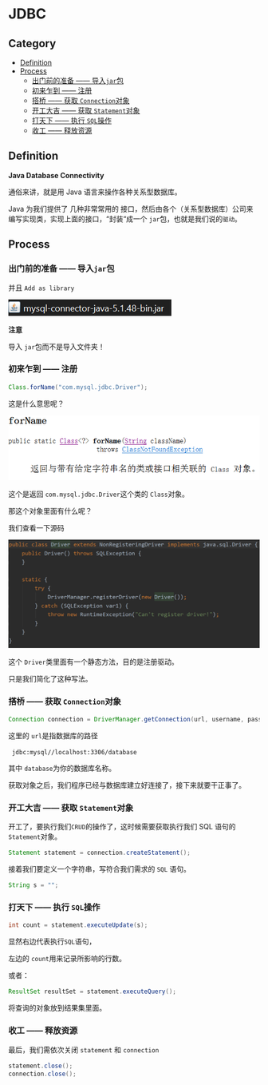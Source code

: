 # JDBC

## Category

* [Definition](#definition)
* [Process](#process)
  + [出门前的准备 —— 导入`jar`包](#-------------jar--)
  + [初来乍到 —— 注册](#----------)
  + [搭桥 —— 获取 `Connection`对象](#----------connection---)
  + [开工大吉 —— 获取 `Statement`对象](#------------statement---)
  + [打天下 —— 执行 `SQL`操作](#-----------sql---)
  + [收工 —— 释放资源](#----------)

## Definition

**Java Database Connectivity**

通俗来讲，就是用 Java 语言来操作各种关系型数据库。

Java 为我们提供了 几种非常常用的 接口，然后由各个（关系型数据库）公司来编写实现类，实现上面的接口，“封装“成一个 `jar`包，也就是我们说的`驱动`。



## Process

### 出门前的准备 —— 导入`jar`包

并且 `Add as library`

![image-20200410130136187](image-20200410130136187.png)

**注意**

导入 `jar`包而不是导入文件夹！

### 初来乍到 —— 注册

```java
Class.forName("com.mysql.jdbc.Driver");
```

这是什么意思呢？

![image-20200410103851276](image-20200410103851276.png)

这个是返回 `com.mysql.jdbc.Driver`这个类的 `Class`对象。

那这个对象里面有什么呢？

我们查看一下源码

![image-20200410161020352](image-20200410161020352.png)

这个 `Driver`类里面有一个静态方法，目的是注册驱动。

只是我们简化了这种写法。



### 搭桥 —— 获取 `Connection`对象

```java
Connection connection = DriverManager.getConnection(url, username, password);
```

这里的 `url`是指数据库的路径

` jdbc:mysql//localhost:3306/database`

其中 `database`为你的数据库名称。

获取对象之后，我们程序已经与数据库建立好连接了，接下来就要干正事了。



### 开工大吉 —— 获取 `Statement`对象

开工了，要执行我们`CRUD`的操作了，这时候需要获取执行我们 SQL 语句的 `Statement`对象。

```java
Statement statement = connection.createStatement();
```

接着我们要定义一个字符串，写符合我们需求的 `SQL` 语句。

```java
String s = "";
```



### 打天下 —— 执行 `SQL`操作

```java
int count = statement.executeUpdate(s);
```

显然右边代表执行`SQL`语句，

左边的 `count`用来记录所影响的行数。

或者：

```java
ResultSet resultSet = statement.executeQuery();
```

将查询的对象放到结果集里面。



### 收工 —— 释放资源

最后，我们需依次关闭 `statement` 和 `connection`

```java
statement.close();
connection.close();
```



